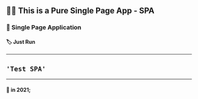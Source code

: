 ## 👨‍💻 This is a Pure Single Page App - SPA

### 📲 Single Page Application

#### 🏷️ Just Run

_______________________
## `'Test SPA'`
_______________________

#### 📌 in 2021;
